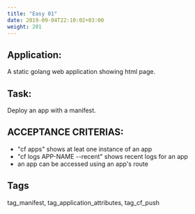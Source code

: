 ```yaml
---
title: "Easy 01"
date: 2019-09-04T22:10:02+03:00
weight: 201
---
```


## Application:
A static golang web application showing html page. 

## Task:
Deploy an app with a manifest.

## ACCEPTANCE CRITERIAS:
- "cf apps" shows at leat one instance of an app
- "cf logs APP-NAME --recent" shows recent logs for an app
- an app can be accessed using an app's route

## Tags
tag_manifest, tag_application_attributes, tag_cf_push
